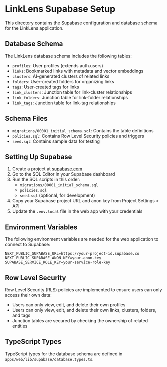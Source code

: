 # LinkLens Supabase Setup

This directory contains the Supabase configuration and database schema for the LinkLens application.

## Database Schema

The LinkLens database schema includes the following tables:

- `profiles`: User profiles (extends auth.users)
- `links`: Bookmarked links with metadata and vector embeddings
- `clusters`: AI-generated clusters of related links
- `folders`: User-created folders for organizing links
- `tags`: User-created tags for links
- `link_clusters`: Junction table for link-cluster relationships
- `link_folders`: Junction table for link-folder relationships
- `link_tags`: Junction table for link-tag relationships

## Schema Files

- `migrations/00001_initial_schema.sql`: Contains the table definitions
- `policies.sql`: Contains Row Level Security policies and triggers
- `seed.sql`: Contains sample data for testing

## Setting Up Supabase

1. Create a project at [supabase.com](https://supabase.com)
2. Go to the SQL Editor in your Supabase dashboard
3. Run the SQL scripts in this order:
   - `migrations/00001_initial_schema.sql`
   - `policies.sql` 
   - `seed.sql` (optional, for development)
4. Copy your Supabase project URL and anon key from Project Settings > API
5. Update the `.env.local` file in the web app with your credentials

## Environment Variables

The following environment variables are needed for the web application to connect to Supabase:

```
NEXT_PUBLIC_SUPABASE_URL=https://your-project-id.supabase.co
NEXT_PUBLIC_SUPABASE_ANON_KEY=your-anon-key
SUPABASE_SERVICE_ROLE_KEY=your-service-role-key
```

## Row Level Security

Row Level Security (RLS) policies are implemented to ensure users can only access their own data:

- Users can only view, edit, and delete their own profiles
- Users can only view, edit, and delete their own links, clusters, folders, and tags
- Junction tables are secured by checking the ownership of related entities

## TypeScript Types

TypeScript types for the database schema are defined in `apps/web/lib/supabase/database.types.ts`. 